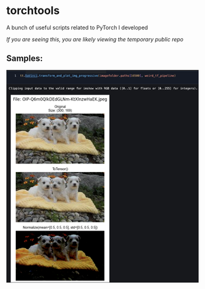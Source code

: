 # torchtools

A bunch of useful scripts related to PyTorch I developed 

*If you are seeing this, you are likely viewing the temporary public repo*

## Samples:

<img src="samples/sample_1.png" alt="cover">